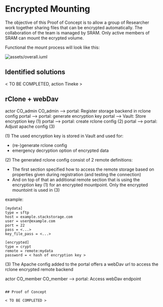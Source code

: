 
# Encrypted Mounting

The objective of this Proof of Concept is to allow a group of Researcher work together sharing files that can be encrypted automatically.
The collaboration of the team is managed by SRAM. Only active members of SRAM can mount the ecrypted volume.

Functional the mount process will look like this:


![assets/overall.iuml](https://www.plantuml.com/plantuml/proxy?cache=no&src=https://raw.github.com/HarryKodden/encrypted-mounting/main/assets/overall.iuml)

## Identified solutions

< TO BE COMPLETED, action Tineke >

## rClone + webDav

 
actor CO_admin
CO_admin --> portal: Register storage backend in rclone config
portal --> portal: generate encryption key
portal --> Vault: Store encryption key (1)
portal --> portal: create rclone config (2)
portal --> portal: Adjust apache config (3)


(1) The used encryption key is stored in Vault and used for:
* (re-)generate rclone config
* emergency decryption option of encrypted data

(2) The generated rclone config consist of 2 remote definitions:
* The first section specified how to access the remote storage based on properties given during registration (and testing the connection)
* And on top of that an additional remote section that is using the encryption key (1) for an encrypted mountpoint. Only the encrypted mountoint is used in (3)
 
 example:

```rclone
[mydata]
type = sftp
host = example.stackstorage.com
user = user@example.com
port = 22
pass = <...>
key_file_pass = <...>

[encrypted]
type = crypt
remote = remote:mydata
password = < hash of encryption key >
``` 

(3) The Apache config added to the portal offers a webDav url to access the rclone encrypted remote backend


 
actor CO_member
CO_member --> portal: Access webDav endpoint
``` 

## Proof of Concept

< TO BE COMPLETED >